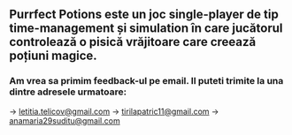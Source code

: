 ## Purrfect Potions este un joc single-player de tip time-management și simulation în care jucătorul controlează o pisică vrăjitoare care creează poțiuni magice.
###   Am vrea sa primim feedback-ul pe email. Il puteti trimite la una dintre adresele urmatoare: 
 -> letitia.telicov@gmail.com
 -> tirilapatric11@gmail.com
 -> anamaria29suditu@gmail.com
